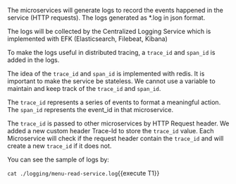 The microservices will generate logs to record the events happened in the service (HTTP requests). The logs generated as *.log in json format.

The logs will be collected by the Centralized Logging Service which is implemented with EFK (Elasticsearch, Filebeat, Kibana)

To make the logs useful in distributed tracing, a `trace_id` and `span_id` is added in the logs.

The idea of the `trace_id` and `span_id` is implemented with redis. It is important to make the service be stateless. We cannot use a variable to maintain and keep track of the `trace_id` and `span_id`.

The `trace_id` represents a series of events to format a meaningful action. The `span_id` represents the event_id in that microservice.

The `trace_id` is passed to other microservices by HTTP Request header. We added a new custom header Trace-Id to store the `trace_id` value. Each Microservice will check if the request header contain the `trace_id` and will create a new `trace_id` if it does not.

You can see the sample of logs by:

`cat ./logging/menu-read-service.log`{{execute T1}}